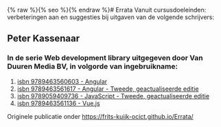 {% raw %}{% seo %}{% endraw %}# Errata
Vanuit cursusdoeleinden: verbeteringen aan en suggesties bij uitgaven van de volgende schrijvers:

## Peter Kassenaar
### In de serie Web development library uitgegeven door Van Duuren Media BV, in volgorde van ingebruikname: 

 1. [isbn 9789463560603 - Angular](9789463560603.md)
 2. [isbn 9789463561617 - Angular - Tweede, geactualiseerde editie](9789463561617.md)
 3. [isbn 9789059409736 - JavaScript - Tweede, geactualiseerde editie](9789059409736.md)
 4. [isbn 9789463561136 - Vue.js](9789463561136.md)

Originele publicatie onder https://frits-kuijk-ocict.github.io/Errata/
